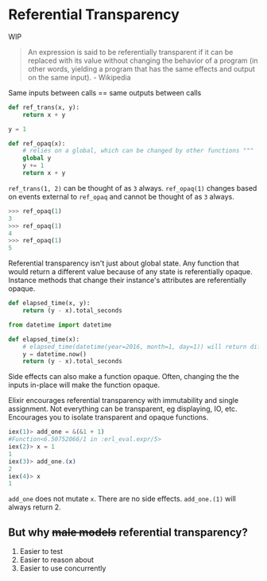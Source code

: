 # Referential Transparency

WIP

> An expression is said to be referentially transparent if it can be replaced with its value without changing the behavior of a program (in other words, yielding a program that has the same effects and output on the same input).  - Wikipedia

Same inputs between calls == same outputs between calls

```python
def ref_trans(x, y):
    return x + y
```

```python
y = 1

def ref_opaq(x):
    # relies on a global, which can be changed by other functions """
    global y
    y += 1
    return x + y
```

`ref_trans(1, 2)` can be thought of as `3` always.
`ref_opaq(1)` changes based on events external to `ref_opaq` and cannot be thought of as `3` always.

```python
>>> ref_opaq(1)
3
>>> ref_opaq(1)
4
>>> ref_opaq(1)
5
```

Referential transparency isn't just about global state.
Any function that would return a different value because of any state is referentially opaque.
Instance methods that change their instance's attributes are referentially opaque.

```python
def elapsed_time(x, y):
    return (y - x).total_seconds
```

```python
from datetime import datetime

def elapsed_time(x):
    # elapsed_time(datetime(year=2016, month=1, day=1)) will return different values based on when it is called
    y = datetime.now()
    return (y - x).total_seconds
```

Side effects can also make a function opaque.
Often, changing the the inputs in-place will make the function opaque.

Elixir encourages referential transparency with immutability and single assignment.
Not everything can be transparent, eg displaying, IO, etc.
Encourages you to isolate transparent and opaque functions.

```elixir
iex(1)> add_one = &(&1 + 1)
#Function<6.50752066/1 in :erl_eval.expr/5>
iex(2)> x = 1
1
iex(3)> add_one.(x)
2
iex(4)> x
1
```

`add_one` does not mutate `x`.
There are no side effects.
`add_one.(1)` will always return 2.

## But why ~~male models~~ referential transparency?

1.  Easier to test
1.  Easier to reason about
1.  Easier to use concurrently

